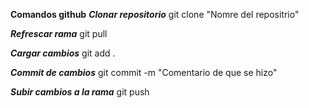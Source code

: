 **Comandos github**
***Clonar repositorio***
git clone "Nomre del repositrio"

***Refrescar rama***
git pull

***Cargar cambios***
git add .

***Commit de cambios***
git commit -m "Comentario de que se hizo"

***Subir cambios a la rama***
git push